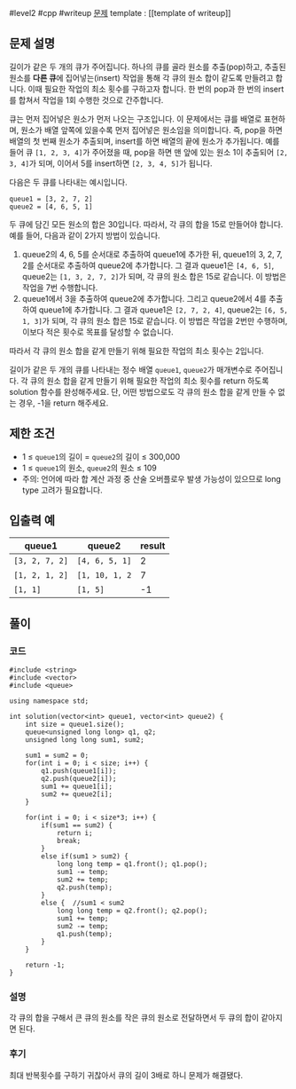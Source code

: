 
#level2 #cpp #writeup
[문제](https://school.programmers.co.kr/learn/courses/30/lessons/118667#)
template : [[template of writeup]]

## 문제 설명

길이가 같은 두 개의 큐가 주어집니다. 하나의 큐를 골라 원소를 추출(pop)하고, 추출된 원소를 **다른 큐**에 집어넣는(insert) 작업을 통해 각 큐의 원소 합이 같도록 만들려고 합니다. 이때 필요한 작업의 최소 횟수를 구하고자 합니다. 한 번의 pop과 한 번의 insert를 합쳐서 작업을 1회 수행한 것으로 간주합니다.

큐는 먼저 집어넣은 원소가 먼저 나오는 구조입니다. 이 문제에서는 큐를 배열로 표현하며, 원소가 배열 앞쪽에 있을수록 먼저 집어넣은 원소임을 의미합니다. 즉, pop을 하면 배열의 첫 번째 원소가 추출되며, insert를 하면 배열의 끝에 원소가 추가됩니다. 예를 들어 큐 `[1, 2, 3, 4]`가 주어졌을 때, pop을 하면 맨 앞에 있는 원소 1이 추출되어 `[2, 3, 4]`가 되며, 이어서 5를 insert하면 `[2, 3, 4, 5]`가 됩니다.

다음은 두 큐를 나타내는 예시입니다.

```
queue1 = [3, 2, 7, 2]
queue2 = [4, 6, 5, 1]
```

두 큐에 담긴 모든 원소의 합은 30입니다. 따라서, 각 큐의 합을 15로 만들어야 합니다. 예를 들어, 다음과 같이 2가지 방법이 있습니다.

1.  queue2의 4, 6, 5를 순서대로 추출하여 queue1에 추가한 뒤, queue1의 3, 2, 7, 2를 순서대로 추출하여 queue2에 추가합니다. 그 결과 queue1은 `[4, 6, 5]`, queue2는 `[1, 3, 2, 7, 2]`가 되며, 각 큐의 원소 합은 15로 같습니다. 이 방법은 작업을 7번 수행합니다.
2.  queue1에서 3을 추출하여 queue2에 추가합니다. 그리고 queue2에서 4를 추출하여 queue1에 추가합니다. 그 결과 queue1은 `[2, 7, 2, 4]`, queue2는 `[6, 5, 1, 3]`가 되며, 각 큐의 원소 합은 15로 같습니다. 이 방법은 작업을 2번만 수행하며, 이보다 적은 횟수로 목표를 달성할 수 없습니다.

따라서 각 큐의 원소 합을 같게 만들기 위해 필요한 작업의 최소 횟수는 2입니다.

길이가 같은 두 개의 큐를 나타내는 정수 배열 `queue1`, `queue2`가 매개변수로 주어집니다. 각 큐의 원소 합을 같게 만들기 위해 필요한 작업의 최소 횟수를 return 하도록 solution 함수를 완성해주세요. 단, 어떤 방법으로도 각 큐의 원소 합을 같게 만들 수 없는 경우, -1을 return 해주세요.

## 제한 조건

- 1 ≤ `queue1`의 길이 = `queue2`의 길이 ≤ 300,000
- 1 ≤ `queue1`의 원소, `queue2`의 원소 ≤ 109
- 주의: 언어에 따라 합 계산 과정 중 산술 오버플로우 발생 가능성이 있으므로 long type 고려가 필요합니다.

## 입출력 예

| queue1         | queue2         | result |
| -------------- | -------------- | ------ |
| `[3, 2, 7, 2]` | `[4, 6, 5, 1]` | 2      |
| `[1, 2, 1, 2]` | `[1, 10, 1, 2` | 7      |
| `[1, 1]`       | `[1, 5]`       | -1     |

## 풀이

### 코드

```
#include <string>
#include <vector>
#include <queue>

using namespace std;

int solution(vector<int> queue1, vector<int> queue2) {
    int size = queue1.size();
    queue<unsigned long long> q1, q2;
    unsigned long long sum1, sum2;
    
    sum1 = sum2 = 0;
    for(int i = 0; i < size; i++) {
        q1.push(queue1[i]);
        q2.push(queue2[i]);
        sum1 += queue1[i];
        sum2 += queue2[i];
    }
    
    for(int i = 0; i < size*3; i++) {
        if(sum1 == sum2) {
            return i;
            break;
        }
        else if(sum1 > sum2) {
            long long temp = q1.front(); q1.pop();
            sum1 -= temp;
            sum2 += temp;
            q2.push(temp);
        }
        else {  //sum1 < sum2
            long long temp = q2.front(); q2.pop();
            sum1 += temp;
            sum2 -= temp;
            q1.push(temp);
        }
    }
    
    return -1;
}
```

### 설명

각 큐의 합을 구해서 큰 큐의 원소를 작은 큐의 원소로 전달하면서 두 큐의 합이 같아지면 된다. 

### 후기

최대 반복횟수를 구하기 귀찮아서 큐의 길이 3배로 하니 문제가 해결됐다.
